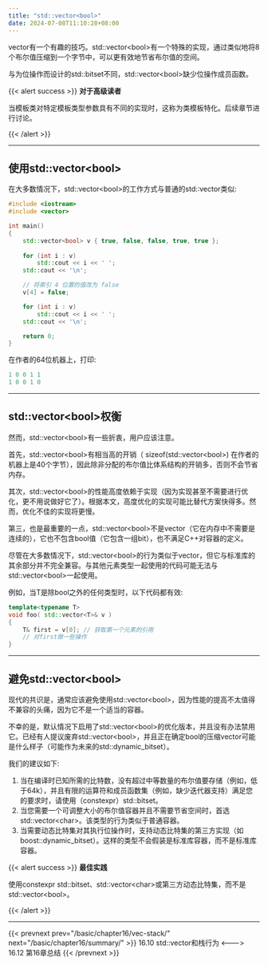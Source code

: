 ```yaml
---
title: "std::vector<bool>"
date: 2024-07-08T11:10:28+08:00
---
```


vector有一个有趣的技巧。std::vector\<bool\>有一个特殊的实现，通过类似地将8个布尔值压缩到一个字节中，可以更有效地节省布尔值的空间。

与为位操作而设计的std::bitset不同，std:∶vector\<bool\>缺少位操作成员函数。

{{< alert success >}}
**对于高级读者**

当模板类对特定模板类型参数具有不同的实现时，这称为类模板特化。后续章节进行讨论。

{{< /alert >}}

***
## 使用std::vector\<bool\>

在大多数情况下，std::vector\<bool\>的工作方式与普通的std:∶vector类似:

```C++
#include <iostream>
#include <vector>

int main()
{
    std::vector<bool> v { true, false, false, true, true };
    
    for (int i : v)
        std::cout << i << ' ';
    std::cout << '\n';

    // 将索引 4 位置的值改为 false
    v[4] = false;

    for (int i : v)
        std::cout << i << ' ';
    std::cout << '\n';

    return 0;
}
```

在作者的64位机器上，打印:

```C++
1 0 0 1 1
1 0 0 1 0
```

***
## std::vector\<bool\>权衡

然而，std::vector\<bool\>有一些折衷，用户应该注意。

首先，std::vector\<bool\>有相当高的开销（ sizeof(std::vector\<bool\>) 在作者的机器上是40个字节），因此除非分配的布尔值比体系结构的开销多，否则不会节省内存。

其次，std::vector\<bool\>的性能高度依赖于实现（因为实现甚至不需要进行优化，更不用说做好它了）。根据本文，高度优化的实现可能比替代方案快得多。然而，优化不佳的实现将更慢。

第三，也是最重要的一点，std::vector\<bool\>不是vector（它在内存中不需要是连续的），它也不包含bool值（它包含一组bit），也不满足C++对容器的定义。

尽管在大多数情况下，std::vector\<bool\>的行为类似于vector，但它与标准库的其余部分并不完全兼容。与其他元素类型一起使用的代码可能无法与std::vector\<bool\>一起使用。

例如，当T是除bool之外的任何类型时，以下代码都有效:

```C++
template<typename T>
void foo( std::vector<T>& v )
{
    T& first = v[0]; // 获取第一个元素的引用
    // 对first做一些操作
}
```

***
## 避免std::vector\<bool\>

现代的共识是，通常应该避免使用std::vector\<bool\>，因为性能的提高不太值得不兼容的头痛，因为它不是一个适当的容器。

不幸的是，默认情况下启用了std::vector\<bool\>的优化版本，并且没有办法禁用它。已经有人提议废弃std::vector\<bool\>，并且正在确定bool的压缩vector可能是什么样子（可能作为未来的std::dynamic_bitset）。

我们的建议如下:

1. 当在编译时已知所需的比特数，没有超过中等数量的布尔值要存储（例如，低于64k），并且有限的运算符和成员函数集（例如，缺少迭代器支持）满足您的要求时，请使用（constexpr）std::bitset。
2. 当您需要一个可调整大小的布尔值容器并且不需要节省空间时，首选std::vector\<char\>。该类型的行为类似于普通容器。
3. 当需要动态比特集对其执行位操作时，支持动态比特集的第三方实现（如boost::dynamic_bitset）。这样的类型不会假装是标准库容器，而不是标准库容器。


{{< alert success >}}
**最佳实践**

使用constexpr std::bitset、std:∶vector\<char\>或第三方动态比特集，而不是std::vector\<bool\>。

{{< /alert >}}

***

{{< prevnext prev="/basic/chapter16/vec-stack/" next="/basic/chapter16/summary/" >}}
16.10 std::vector和栈行为
<--->
16.12 第16章总结
{{< /prevnext >}}
